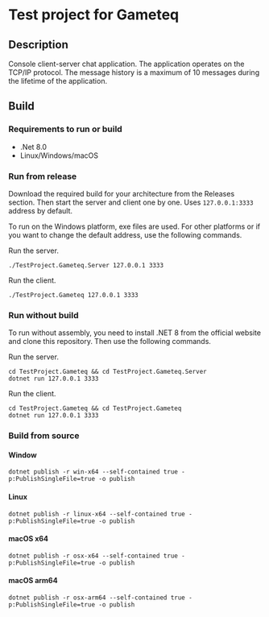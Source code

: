 # Test project for Gameteq

## Description

Console client-server chat application. The application operates on the TCP/IP protocol. The message history is a maximum of 10 messages during the lifetime of the application.

## Build

### Requirements to run or build 

 - .Net 8.0
 - Linux/Windows/macOS

### Run from release

Download the required build for your architecture from the Releases section. Then start the server and client one by one. Uses `127.0.0.1:3333` address by default.

To run on the Windows platform, exe files are used. For other platforms or if you want to change the default address, use the following commands.

Run the server.

```
./TestProject.Gameteq.Server 127.0.0.1 3333
```

Run the client.

```
./TestProject.Gameteq 127.0.0.1 3333
```

### Run without build

To run without assembly, you need to install .NET 8 from the official website and clone this repository. Then use the following commands.

Run the server.

```
cd TestProject.Gameteq && cd TestProject.Gameteq.Server
dotnet run 127.0.0.1 3333
```

Run the client.

```
cd TestProject.Gameteq && cd TestProject.Gameteq
dotnet run 127.0.0.1 3333
```

### Build from source

#### Window

```
dotnet publish -r win-x64 --self-contained true -p:PublishSingleFile=true -o publish
```

#### Linux

```
dotnet publish -r linux-x64 --self-contained true -p:PublishSingleFile=true -o publish
```

#### macOS x64

```
dotnet publish -r osx-x64 --self-contained true -p:PublishSingleFile=true -o publish
```

#### macOS arm64
```
dotnet publish -r osx-arm64 --self-contained true -p:PublishSingleFile=true -o publish
```
